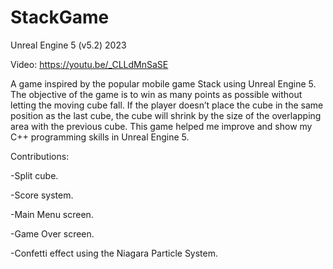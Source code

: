 # StackGame
Unreal Engine 5 (v5.2)
2023

Video: https://youtu.be/_CLLdMnSaSE

A game inspired by the popular mobile game Stack using Unreal Engine 5. The objective of the game is to win as many points as possible without letting the moving cube fall. If the player doesn’t place the cube in the same position as the last cube, the cube will shrink by the size of the overlapping area with the previous cube. This game helped me improve and show my C++ programming skills in Unreal Engine 5.


Contributions: 

-Split cube.

-Score system.

-Main Menu screen.

-Game Over screen.

-Confetti effect using the Niagara Particle System.
